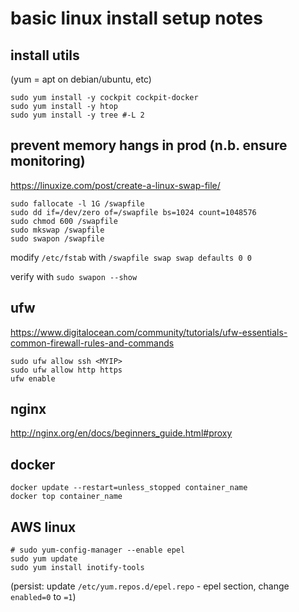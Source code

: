 # basic linux install setup notes

## install utils 
(yum = apt on debian/ubuntu, etc)

    sudo yum install -y cockpit cockpit-docker
    sudo yum install -y htop 
    sudo yum install -y tree #-L 2

## prevent memory hangs in prod (n.b. ensure monitoring)
https://linuxize.com/post/create-a-linux-swap-file/

    sudo fallocate -l 1G /swapfile
    sudo dd if=/dev/zero of=/swapfile bs=1024 count=1048576
    sudo chmod 600 /swapfile
    sudo mkswap /swapfile
    sudo swapon /swapfile

modify `/etc/fstab` with `/swapfile swap swap defaults 0 0`

verify with `sudo swapon --show`

## ufw
https://www.digitalocean.com/community/tutorials/ufw-essentials-common-firewall-rules-and-commands

    sudo ufw allow ssh <MYIP>
    sudo ufw allow http https
    ufw enable

## nginx
http://nginx.org/en/docs/beginners_guide.html#proxy

## docker

    docker update --restart=unless_stopped container_name
    docker top container_name

## AWS linux

    # sudo yum-config-manager --enable epel
    sudo yum update
    sudo yum install inotify-tools

(persist: update `/etc/yum.repos.d/epel.repo` - epel section, change `enabled=0` to `=1`)